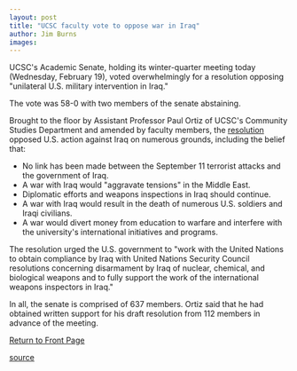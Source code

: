 ```yaml
---
layout: post
title: "UCSC faculty vote to oppose war in Iraq"
author: Jim Burns
images:
---
```


UCSC's Academic Senate, holding its winter-quarter meeting today (Wednesday, February 19), voted overwhelmingly for a resolution opposing "unilateral U.S. military intervention in Iraq."

The vote was 58-0 with two members of the senate abstaining.   

Brought to the floor by Assistant Professor Paul Ortiz of UCSC's Community Studies Department and amended by faculty members, the [resolution][1] opposed U.S. action against Iraq on numerous grounds, including the belief that:

* No link has been made between the September 11 terrorist attacks and the government of Iraq.   
* A war with Iraq would "aggravate tensions" in the Middle East.   
* Diplomatic efforts and weapons inspections in Iraq should continue.   
* A war with Iraq would result in the death of numerous U.S. soldiers and Iraqi civilians.   
* A war would divert money from education to warfare and interfere with the university's international initiatives and programs.

The resolution urged the U.S. government to "work with the United Nations to obtain compliance by Iraq with United Nations Security Council resolutions concerning disarmament by Iraq of nuclear, chemical, and biological weapons and to fully support the work of the international weapons inspectors in Iraq."  

In all, the senate is comprised of 637 members. Ortiz said that he had obtained written support for his draft resolution from 112 members in advance of the meeting.

  

[Return to Front Page][2]

[1]: http://www.ucsc.edu/currents/02-03/02-17/resolution.html
[2]: http://currents.ucsc.edu/

[source](http://www1.ucsc.edu/currents/02-03/02-24/senate.html "Permalink to senate")
